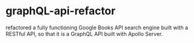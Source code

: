 # graphQL-api-refactor
refactored a fully functioning Google Books API search engine built with a RESTful API, so that it is a GraphQL API built with Apollo Server. 
